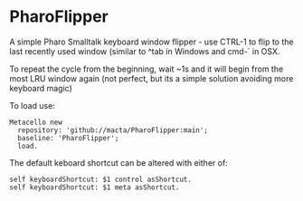 # PharoFlipper
A simple Pharo Smalltalk keyboard window flipper - use CTRL-1 to flip to the last recently used window (similar to ^tab in Windows and cmd-` in OSX.

To repeat the cycle from the beginning, wait ~1s and it will begin from the most LRU window again (not perfect, but its a simple solution avoiding more keyboard magic)

To load use:

```
Metacello new
  repository: 'github://macta/PharoFlipper:main';
  baseline: 'PharoFlipper';
  load.
```

The default keboard shortcut can be altered with either of:
```
self keyboardShortcut: $1 control asShortcut.
self keyboardShortcut: $1 meta asShortcut.
```
